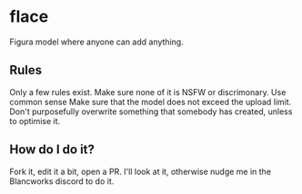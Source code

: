 # flace
Figura model where anyone can add anything.

## Rules

Only a few rules exist.
Make sure none of it is NSFW or discrimonary. Use common sense
Make sure that the model does not exceed the upload limit.
Don't purposefully overwrite something that somebody has created, unless to optimise it.

## How do I do it?

Fork it, edit it a bit, open a PR. I'll look at it, otherwise nudge me in the Blancworks discord to do it.

